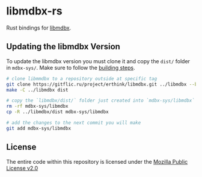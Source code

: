# libmdbx-rs

Rust bindings for [libmdbx](https://libmdbx.dqdkfa.ru).

## Updating the libmdbx Version

To update the libmdbx version you must clone it and copy the `dist/` folder in `mdbx-sys/`.
Make sure to follow the [building steps](https://libmdbx.dqdkfa.ru/usage.html#getting).

```bash
# clone libmmdbx to a repository outside at specific tag
git clone https://gitflic.ru/project/erthink/libmdbx.git ../libmdbx --branch v0.7.0
make -C ../libmdbx dist

# copy the `libmdbx/dist/` folder just created into `mdbx-sys/libmdbx`
rm -rf mdbx-sys/libmdbx
cp -R ../libmdbx/dist mdbx-sys/libmdbx

# add the changes to the next commit you will make
git add mdbx-sys/libmdbx
```

## License
The entire code within this repository is licensed under the [Mozilla Public License v2.0](./LICENSE)
